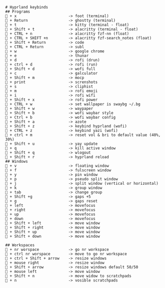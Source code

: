     # Hyprland keybinds         
    ## Programs
     + x                       -> foot (terminal)
     + Return                  -> ghostty (terminal)
     + t                       -> kitty (terminal - float)
     + Shift + t               -> alacritty (terminal - float)
     + CTRL + n                -> alacritty fzf-nn (float)
     + CTRL + SHIFT +n         -> alacritty fzf-search_notes (float)
     + Shift + Return          -> code
     + CTRL + Return           -> subl
     + w                       -> google chrome
     + e                       -> thunar
     + d                       -> rofi (drun)
     + ctrl + d                -> rofi (run)
     + Shift + d               -> wofi full
     + c                       -> galculator
     + Shift + m               -> mocp
     + print                   -> screnshots
     + s                       -> cliphist
     + m                       -> rofi emoji
     + i                       -> rofi wifi
     + Shift + x               -> rofi power
     + CTRL + w                -> set wallpaper is swaybg ~/.bg
     + Shift + w               -> waypaper
     + Shift + b               -> wofi waybar style
     + Ctrl + b                -> wofi waybar config
     + Shift + a               -> azote
     + Shift + z               -> keybind hyprland (wofi)
     + CTRL + z                -> keybind yazi (wofi)
     + ctrl + m                -> reset vol & bri to default value (40%, 30%)
     + Shift + u               -> yay update
     + q                       -> kill active window
     + Shift + q               -> wlogout
     + Shift + r               -> hyprland reload
    ## Windows
     + v                       -> floating window
     + f                       -> fulscreen window
     + y                       -> pin window
     + p                       -> pseudo split window
     + j                       -> split window (vertical or horizontal)
     + k                       -> group window
     + tab                     -> change group
     + Shift +g                -> gaps +5
     + g                       -> gaps reset
     + left                    -> movefocus
     + right                   -> movefocus
     + up                      -> movefocus
     + down                    -> movefocus
     + Shift + left            -> move window
     + Shift + right           -> move window
     + Shift + up              -> move window
     + Shift + down            -> move window

    ## Workspaces
     + nr worspace             -> go nr workspace
     + ctrl nr worspace        -> move to go nr workspace
     + ctrl + Shift + arrow    -> resize windows
     + mouse right             -> resize window
     + Shift + arrow           -> resize windows default 50/50
     + mouse left              -> move window
     + Shift + n               -> move widow to scratchpads
     + n                       -> vosible scratchpads
